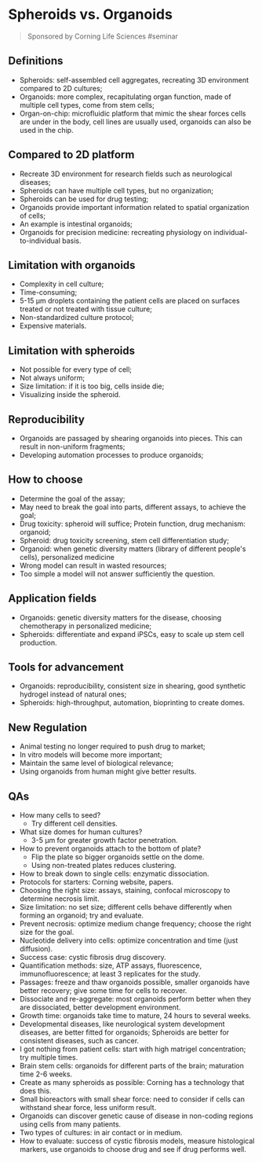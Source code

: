 # Spheroids vs. Organoids

> Sponsored by Corning Life Sciences
#seminar 
## Definitions

- Spheroids: self-assembled cell aggregates, recreating 3D environment compared to 2D cultures;
- Organoids: more complex, recapitulating organ function, made of multiple cell types, come from stem cells;
- Organ-on-chip: microfluidic platform that mimic the shear forces cells are under in the body, cell lines are usually used, organoids can also be used in the chip.

## Compared to 2D platform

- Recreate 3D environment for research fields such as neurological diseases;
- Spheroids can have multiple cell types, but no organization;
- Spheroids can be used for drug testing;
- Organoids provide important information related to spatial organization of cells;
- An example is intestinal organoids;
- Organoids for precision medicine: recreating physiology on individual-to-individual basis.

## Limitation with organoids

- Complexity in cell culture;
- Time-consuming;
- 5-15 µm droplets containing the patient cells are placed on surfaces treated or not treated with tissue culture;
- Non-standardized culture protocol;
- Expensive materials.

## Limitation with spheroids

- Not possible for every type of cell;
- Not always uniform;
- Size limitation: if it is too big, cells inside die;
- Visualizing inside the spheroid.

## Reproducibility

- Organoids are passaged by shearing organoids into pieces. This can result in non-uniform fragments;
- Developing automation processes to produce organoids;

## How to choose

- Determine the goal of the assay;
- May need to break the goal into parts, different assays, to achieve the goal;
- Drug toxicity: spheroid will suffice; Protein function, drug mechanism: organoid;
- Spheroid: drug toxicity screening, stem cell differentiation study;
- Organoid: when genetic diversity matters (library of different people's cells), personalized medicine
- Wrong model can result in wasted resources; 
- Too simple a model will not answer sufficiently the question.

## Application fields

- Organoids: genetic diversity matters for the disease, choosing chemotherapy in personalized medicine;
- Spheroids: differentiate and expand iPSCs, easy to scale up stem cell production.

## Tools for advancement

- Organoids: reproducibility, consistent size in shearing, good synthetic hydrogel instead of natural ones;
- Spheroids: high-throughput, automation, bioprinting to create domes.

## New Regulation

- Animal testing no longer required to push drug to market;
- In vitro models will become more important;
- Maintain the same level of biological relevance;
- Using organoids from human might give better results.

## QAs

- How many cells to seed?
	- Try different cell densities.
- What size domes for human cultures?
	- 3-5 µm for greater growth factor penetration.
- How to prevent organoids attach to the bottom of plate?
	- Flip the plate so bigger organoids settle on the dome.
	- Using non-treated plates reduces clustering.
- How to break down to single cells: enzymatic dissociation.
- Protocols for starters: Corning website, papers.
- Choosing the right size: assays, staining, confocal microscopy to determine necrosis limit.
- Size limitation: no set size; different cells behave differently when forming an organoid; try and evaluate.
- Prevent necrosis: optimize medium change frequency; choose the right size for the goal.
- Nucleotide delivery into cells: optimize concentration and time (just diffusion).
- Success case: cystic fibrosis drug discovery.
- Quantification methods: size, ATP assays, fluorescence, immunofluorescence; at least 3 replicates for the study.
- Passages: freeze and thaw organoids possible, smaller organoids have better recovery; give some time for cells to recover.
- Dissociate and re-aggregate: most organoids perform better when they are dissociated, better development environment.
- Growth time: organoids take time to mature, 24 hours to several weeks.
- Developmental diseases, like neurological system development diseases, are better fitted for organoids; Spheroids are better for consistent diseases, such as cancer.
- I got nothing from patient cells: start with high matrigel concentration; try multiple times.
- Brain stem cells: organoids for different parts of the brain; maturation time 2-6 weeks.
- Create as many spheroids as possible: Corning has a technology that does this.
- Small bioreactors with small shear force: need to consider if cells can withstand shear force, less uniform result.
- Organoids can discover genetic cause of disease in non-coding regions using cells from many patients.
- Two types of cultures: in air contact or in medium.
- How to evaluate: success of cystic fibrosis models, measure histological markers, use organoids to choose drug and see if drug performs well.